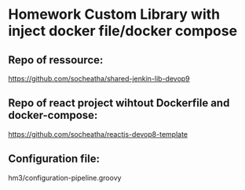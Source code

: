 # Homework Custom Library with inject docker file/docker compose

## Repo of ressource: 
https://github.com/socheatha/shared-jenkin-lib-devop9

## Repo of react project wihtout Dockerfile and docker-compose: 
https://github.com/socheatha/reactjs-devop8-template

## Configuration file:
hm3/configuration-pipeline.groovy

